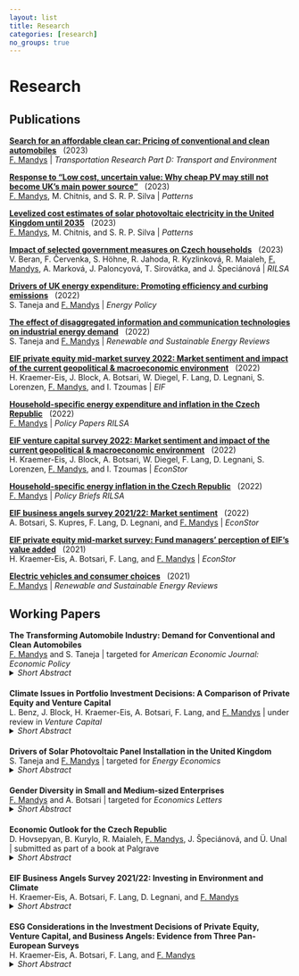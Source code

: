 ```yaml
---
layout: list
title: Research
categories: [research]
no_groups: true
---
```


# Research

## Publications

[**Search for an affordable clean car: Pricing of conventional and clean automobiles**](https://doi.org/10.1016/j.trd.2023.103738) &nbsp; (2023) <br>
<u>F. Mandys</u> | *Transportation Research Part D: Transport and Environment*

[**Response to “Low cost, uncertain value: Why cheap PV may still not become UK’s main power source”**](https://doi.org/10.1016/j.patter.2023.100753) &nbsp; (2023) <br>
<u>F. Mandys</u>, M. Chitnis, and S. R. P. Silva | *Patterns*

[**Levelized cost estimates of solar photovoltaic electricity in the United Kingdom until 2035**](https://doi.org/10.1016/j.patter.2023.100735) &nbsp; (2023) <br>
<u>F. Mandys</u>, M. Chitnis, and S. R. P. Silva | *Patterns*

[**Impact of selected government measures on Czech households**](https://www.rilsa.cz/2023/06/vyhodnoceni-dopadu-konsolidacniho-balicku/) &nbsp; (2023) <br>
V. Beran, F. Červenka, S. Höhne, R. Jahoda, R. Kyzlinková, R. Maialeh, <u>F. Mandys</u>, A. Marková, J. Paloncyová, T. Sirovátka, and J. Špeciánová | *RILSA*

[**Drivers of UK energy expenditure: Promoting efficiency and curbing emissions**](https://doi.org/10.1016/j.enpol.2022.113042) &nbsp; (2022) <br>
S. Taneja and <u>F. Mandys</u> | *Energy Policy*

[**The effect of disaggregated information and communication technologies on industrial energy demand**](https://doi.org/10.1016/j.rser.2022.112518) &nbsp; (2022) <br>
S. Taneja and <u>F. Mandys</u> | *Renewable and Sustainable Energy Reviews*

[**EIF private equity mid-market survey 2022: Market sentiment and impact of the current geopolitical & macroeconomic environment**](https://www.eif.org/news_centre/publications/EIF_Working_Paper_2022_85.htm) &nbsp; (2022) <br>
H. Kraemer-Eis, J. Block, A. Botsari, W. Diegel, F. Lang, D. Legnani, S. Lorenzen, <u>F. Mandys</u>, and I. Tzoumas | *EIF*

[**Household-specific energy expenditure and inflation in the Czech Republic**](https://www.rilsa.cz/2023/01/05/novy-policy-paper-rilsa-household-specific-energy-expenditure-and-inflation-in-the-czech-republic-energeticke-vydaje-domacnosti-a-inflace-v-ceske-republice/) &nbsp; (2022) <br>
<u>F. Mandys</u> | *Policy Papers RILSA*

[**EIF venture capital survey 2022: Market sentiment and impact of the current geopolitical & macroeconomic environment**](http://hdl.handle.net/10419/265477) &nbsp; (2022) <br>
H. Kraemer-Eis, J. Block, A. Botsari, W. Diegel, F. Lang, D. Legnani, S. Lorenzen, <u>F. Mandys</u>, and I. Tzoumas | *EconStor*

[**Household-specific energy inflation in the Czech Republic**](https://www.rilsa.cz/2022/09/denik-aktualne-cz-o-dopadech-energeticke-inflace-s-exkluzivnimi-informacemi-z-nove-analyzy-rilsa-nyni-zverejnujeme-policy-brief/) &nbsp; (2022) <br>
<u>F. Mandys</u> | *Policy Briefs RILSA*

[**EIF business angels survey 2021/22: Market sentiment**](http://hdl.handle.net/10419/263269) &nbsp; (2022) <br>
A. Botsari, S. Kupres, F. Lang, D. Legnani, and <u>F. Mandys</u> | *EconStor*

[**EIF private equity mid-market survey: Fund managers’ perception of EIF’s value added**](http://hdl.handle.net/10419/249252) &nbsp; (2021) <br>
H. Kraemer-Eis, A. Botsari, F. Lang, and <u>F. Mandys</u> | *EconStor*

[**Electric vehicles and consumer choices**](https://doi.org/10.1016/j.rser.2021.110874) &nbsp; (2021) <br>
<u>F. Mandys</u> | *Renewable and Sustainable Energy Reviews*



## Working Papers

**The Transforming Automobile Industry: Demand for Conventional and Clean Automobiles** <br>
<u>F. Mandys</u> and S. Taneja | targeted for *American Economic Journal: Economic Policy* 
<details style="margin-top: -15px; margin-bottom: 20px;"><summary><i>Short Abstract</i></summary>
Quantifying the demand dynamics for alternative fuel vehicles versus conventional vehicles, while accounting for consumer heterogeneity, price endogeneity, and realistic substitution patterns. A large vehicle dataset is constructed and a discrete-choice random-coefficient model (BLP) is applied.
</details>

**Climate Issues in Portfolio Investment Decisions: A Comparison of Private Equity and Venture Capital** <br>
L. Benz, J. Block, H. Kraemer-Eis, A. Botsari, F. Lang, and <u>F. Mandys</u> | under review in *Venture Capital*
<details style="margin-top: -15px; margin-bottom: 20px;"><summary><i>Short Abstract</i></summary>
Data from two EIF surveys is used to analyse and compare the underlying motives for private equity and venture capital firms to consider climate factors in the portfolio investment decisions.
</details>

**Drivers of Solar Photovoltaic Panel Installation in the United Kingdom** <br>
S. Taneja and <u>F. Mandys</u> | targeted for *Energy Economics*
<details style="margin-top: -15px; margin-bottom: 20px;"><summary><i>Short Abstract</i></summary>
Examining the key drivers that motivate consumers to install solar photovoltaic and solar water heating panels in the United Kingdom. The Understanding Society dataset is employed, and the binomial and ordered logit regressions are applied.
</details>

**Gender Diversity in Small and Medium-sized Enterprises** <br>
<u>F. Mandys</u> and A. Botsari | targeted for *Economics Letters*
<details style="margin-top: -15px; margin-bottom: 20px;"><summary><i>Short Abstract</i></summary>
Research into the key drivers of gender diversity in European small and medium-sized enterprises. Various CEO and firm characteristics are analysed and compared between private equity and venture capital investors.
</details>

**Economic Outlook for the Czech Republic** <br>
D. Hovsepyan, B. Kurylo, R. Maialeh, <u>F. Mandys</u>, J. Špeciánová, and Ü. Unal | submitted as part of a book at Palgrave
<details style="margin-top: -15px; margin-bottom: 20px;"><summary><i>Short Abstract</i></summary>
Extensive overview of the Czech labour market and its future outlook, focusing on the current macroeconomic situation, impact of inflation, energy crisis, remote working, and fiscal policies.
</details>

**EIF Business Angels Survey 2021/22: Investing in Environment and Climate** <br>
H. Kraemer-Eis, A. Botsari, F. Lang, D. Legnani, and <u>F. Mandys</u>
<details style="margin-top: -15px; margin-bottom: 20px;"><summary><i>Short Abstract</i></summary>
Extensive analysis of the implementation of climate-related considerations in investment decisions, in the area of business angel investing. A large dataset of the UK and 27 EU countries based on a 2021/22 EIF online survey is constructed.
</details>

**ESG Considerations in the Investment Decisions of Private Equity, Venture Capital, and Business Angels: Evidence from Three Pan-European Surveys** <br>
H. Kraemer-Eis, A. Botsari, F. Lang, and <u>F. Mandys</u>
<details style="margin-top: -15px; margin-bottom: 20px;"><summary><i>Short Abstract</i></summary>
Detailed analysis of the integration of ESG considerations and impact investing in the areas of private equity mid-market, venture capital, and business angel investing. An extensive dataset of the UK and 27 EU countries based on three EIF online surveys of 2020 is constructed.
</details>
